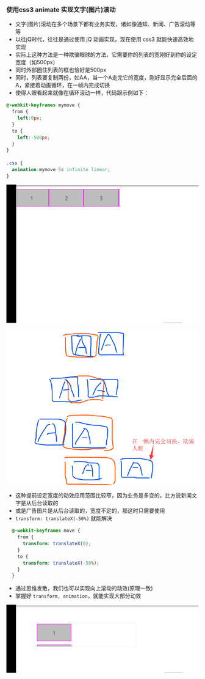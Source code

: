 ### 使用css3 animate 实现文字(图片)滚动

* 文字(图片)滚动在多个场景下都有业务实现，诸如像通知、新闻、广告滚动等等
* 以往jQ时代，往往是通过使用 jQ 动画实现，现在使用 css3 就能快速高效地实现
* 实际上这种方法是一种欺骗眼球的方法，它需要你的列表的宽刚好到你的设定宽度（如500px）
* 同时外部圈住列表的框也恰好是500px
* 同时，列表要复制两份，如AA，当一个A走完它的宽度，刚好显示完全后面的A，紧接着动画循环，在一帧内完成切换
* 使得人眼看起来就像在循环滚动一样，代码跟示例如下：
 
```scss
@-webkit-keyframes mymove {
  from {
    left:0px;
  }
  to {
    left:-500px;
  }
}

.css {
  animation:mymove 5s infinite linear;
}
```

![img](../assets/20180801.gif)

![img](../assets/2018080101.png)


* 这种提前设定宽度的动效应用范围比较窄，因为业务是多变的，比方说新闻文字是从后台读取的
* 或是广告图片是从后台读取的，宽度不定的，那这时只需要使用
* `transform: translateX(-50%)` 就能解决

```css
  @-webkit-keyframes move {
    from {
      transform: translateX(0);
    }
    to {
      transform: translateX(-50%);
    }
  }

```

* 通过思维发散，我们也可以实现向上滚动的动效(原理一致)
* 掌握好 `transform, animation`，就能实现大部分动效

![img](../assets/20180802.gif)

